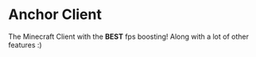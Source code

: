 # Anchor Client

The Minecraft Client with the **BEST** fps boosting! Along with a lot of other features :)

